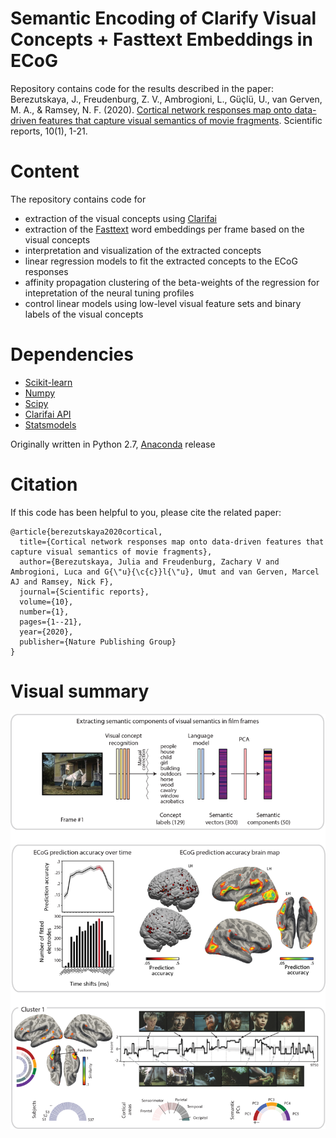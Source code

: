 # Semantic Encoding of Clarify Visual Concepts + Fasttext Embeddings in ECoG

Repository contains code for the results described in the paper:
Berezutskaya, J., Freudenburg, Z. V., Ambrogioni, L., Güçlü, U., van Gerven, M. A., & Ramsey, N. F. (2020). [Cortical network responses map onto data-driven features that capture visual semantics of movie fragments](https://www.nature.com/articles/s41598-020-68853-y). Scientific reports, 10(1), 1-21.


# Content
The repository contains code for

- extraction of the visual concepts using [Clarifai](https://www.clarifai.com/)
- extraction of the [Fasttext](https://fasttext.cc/) word embeddings per frame based on the visual concepts
- interpretation and visualization of the extracted concepts
- linear regression models to fit the extracted concepts to the ECoG responses
- affinity propagation clustering of the beta-weights of the regression for intepretation of the neural tuning profiles
- control linear models using low-level visual feature sets and binary labels of the visual concepts 

# Dependencies
- [Scikit-learn](https://scikit-learn.org/)
- [Numpy](https://numpy.org/)
- [Scipy](https://www.scipy.org/)
- [Clarifai API](https://github.com/Clarifai/clarifai-python)
- [Statsmodels](https://www.statsmodels.org/)

Originally written in Python 2.7, [Anaconda](https://www.anaconda.com/) release

# Citation

If this code has been helpful to you, please cite the related paper:

```
@article{berezutskaya2020cortical,
  title={Cortical network responses map onto data-driven features that capture visual semantics of movie fragments},
  author={Berezutskaya, Julia and Freudenburg, Zachary V and Ambrogioni, Luca and G{\"u}{\c{c}}l{\"u}, Umut and van Gerven, Marcel AJ and Ramsey, Nick F},
  journal={Scientific reports},
  volume={10},
  number={1},
  pages={1--21},
  year={2020},
  publisher={Nature Publishing Group}
}
```

# Visual summary

![Alt text](/git_front.png?raw=true "Main results")
